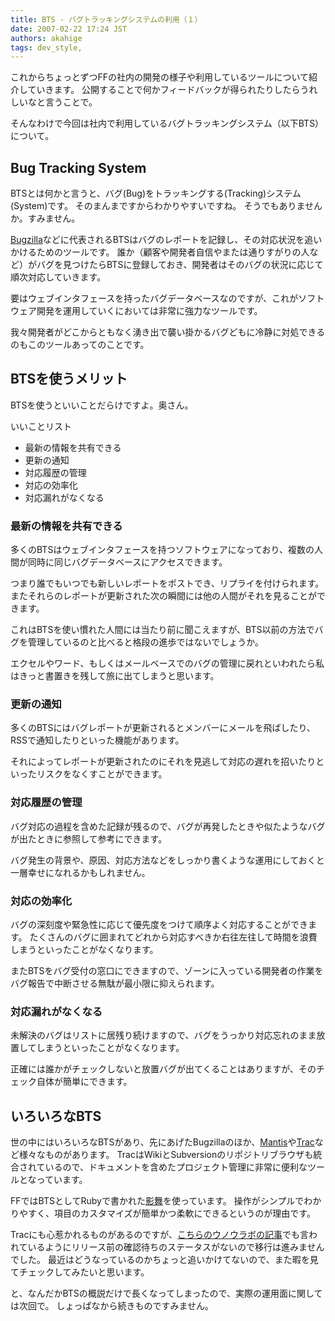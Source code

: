 ```yaml
---
title: BTS - バグトラッキングシステムの利用（１）
date: 2007-02-22 17:24 JST
authors: akahige
tags: dev_style, 
---
```

<p>これからちょっとずつFFの社内の開発の様子や利用しているツールについて紹介していきます。
公開することで何かフィードバックが得られたりしたらうれしいなと言うことで。</p>

<p>そんなわけで今回は社内で利用しているバグトラッキングシステム（以下BTS）について。</p>

<h2>Bug Tracking System</h2>
<p>BTSとは何かと言うと、バグ(Bug)をトラッキングする(Tracking)システム(System)です。
そのまんまですからわかりやすいですね。
そうでもありませんか。すみません。</p>
<!--more-->
<p><a href="http://www.bugzilla.org/" target="_blank">Bugzilla</a>などに代表されるBTSはバグのレポートを記録し、その対応状況を追いかけるためのツールです。
誰か（顧客や開発者自信やまたは通りすがりの人など）がバグを見つけたらBTSに登録しておき、開発者はそのバグの状況に応じて順次対応していきます。</p>

<p>要はウェブインタフェースを持ったバグデータベースなのですが、これがソフトウェア開発を運用していくにおいては非常に強力なツールです。</p>
<p>我々開発者がどこからともなく湧き出で襲い掛かるバグどもに冷静に対処できるのもこのツールあってのことです。</p>

<h2>BTSを使うメリット</h2>
<p>BTSを使うといいことだらけですよ。奥さん。</p>
<p>いいことリスト</p>
<ul>
<li>最新の情報を共有できる</li>
<li>更新の通知</li>
<li>対応履歴の管理</li>
<li>対応の効率化</li>
<li>対応漏れがなくなる</li>
</ul>

<h3>最新の情報を共有できる</h3>
<p>多くのBTSはウェブインタフェースを持つソフトウェアになっており、複数の人間が同時に同じバグデータベースにアクセスできます。</p>

<p>つまり誰でもいつでも新しいレポートをポストでき、リプライを付けられます。
またそれらのレポートが更新された次の瞬間には他の人間がそれを見ることができます。</p>

<p>これはBTSを使い慣れた人間には当たり前に聞こえますが、BTS以前の方法でバグを管理しているのと比べると格段の進歩ではないでしょうか。</p>
<p>エクセルやワード、もしくはメールベースでのバグの管理に戻れといわれたら私はきっと書置きを残して旅に出てしまうと思います。</p>

<h3>更新の通知</h3>
<p>多くのBTSにはバグレポートが更新されるとメンバーにメールを飛ばしたり、RSSで通知したりといった機能があります。</p>
<p>それによってレポートが更新されたのにそれを見逃して対応の遅れを招いたりといったリスクをなくすことができます。</p>

<h3>対応履歴の管理</h3>
<p>バグ対応の過程を含めた記録が残るので、バグが再発したときや似たようなバグが出たときに参照して参考にできます。</p>
<p>バグ発生の背景や、原因、対応方法などをしっかり書くような運用にしておくと一層幸せになれるかもしれません。</p>

<h3>対応の効率化</h3>
<p>バグの深刻度や緊急性に応じて優先度をつけて順序よく対応することができます。
たくさんのバグに囲まれてどれから対応すべきか右往左往して時間を浪費しまうといったことがなくなります。</p>

<p>またBTSをバグ受付の窓口にできますので、ゾーンに入っている開発者の作業をバグ報告で中断させる無駄が最小限に抑えられます。</p>

<h3>対応漏れがなくなる</h3>
<p>未解決のバグはリストに居残り続けますので、バグをうっかり対応忘れのまま放置してしまうといったことがなくなります。</p>

<p>正確には誰かがチェックしないと放置バグが出てくることはありますが、そのチェック自体が簡単にできます。</p>

<h2>いろいろなBTS</h2>
<p>世の中にはいろいろなBTSがあり、先にあげたBugzillaのほか、<a href="http://www.mantisbt.org/" target="_blank">Mantis</a>や<a href="http://trac.edgewall.org/" target="_blank">Trac</a>など様々なものがあります。
TracはWikiとSubversionのリポジトリブラウザも統合されているので、ドキュメントを含めたプロジェクト管理に非常に便利なツールとなっています。</p>

<p>FFではBTSとしてRubyで書かれた<a href="http://www.daifukuya.com/kagemai/" target="_blank">影舞</a>を使っています。
操作がシンプルでわかりやすく、項目のカスタマイズが簡単かつ柔軟にできるというのが理由です。</p>

<p>Tracにも心惹かれるものがあるのですが、<a href="http://labs.unoh.net/2006/08/post_38.html" target="_blank">こちらのウノウラボの記事</a>でも言われているようにリリース前の確認待ちのステータスがないので移行は進みませんでした。
最近はどうなっているのかちょっと追いかけてないので、また暇を見てチェックしてみたいと思います。</p>

<p>と、なんだかBTSの概説だけで長くなってしまったので、実際の運用面に関しては次回で。
しょっぱなから続きものですみません。</p>